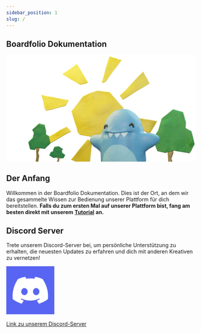 ```yaml
---
sidebar_position: 1
slug: /
---
```


## Boardfolio Dokumentation
![test](tutorial/img/Happy.png)

## Der Anfang

Willkommen in der Boardfolio Dokumentation. Dies ist der Ort, an dem wir das gesammelte Wissen zur Bedienung unserer Plattform für dich bereitstellen. **Falls du zum ersten Mal auf unserer Plattform bist, fang am besten direkt mit unserem** [**Tutorial**](/documentation/category/tutorial) **an.**

## Discord Server
Trete unserem Discord-Server bei, um persönliche Unterstützung zu erhalten, die neuesten Updates zu erfahren und dich mit anderen Kreativen zu vernetzen!

![discord](tutorial/img/DiscordLogo.png)

[Link zu unserem Discord-Server](https://discord.gg/D7hbPJXCtN)



